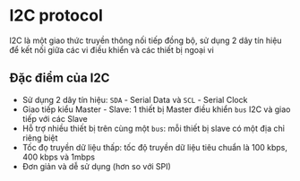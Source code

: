 # I2C protocol 

I2C là một giao thức truyền thông nối tiếp đồng bộ, sử dụng 2 dây tín hiệu để kết nối giữa các vi điều khiển và các thiết bị ngoại vi

## Đặc điểm của I2C

- Sử dụng 2 dây tín hiệu: `SDA` - Serial Data và `SCL` - Serial Clock
- Giao tiếp kiểu Master - Slave: 1 thiết bị Master điều khiển `bus` I2C và giao tiếp với các Slave
- Hỗ trợ nhiều thiết bị trên cùng một `bus`: mỗi thiết bị slave có một địa chỉ riêng biệt
- Tốc đọ truyền dữ liệu thấp: tốc độ truyền dữ liệu tiêu chuẩn là 100 kbps, 400 kbps và 1mbps
- Đơn giản và dễ sử dụng (hơn so với SPI)

